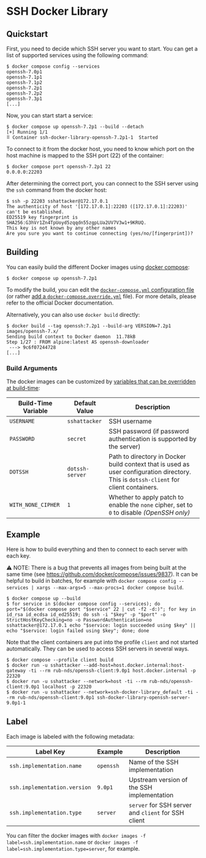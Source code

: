 # SSH Docker Library

## Quickstart

First, you need to decide which SSH server you want to start.
You can get a list of supported services using the following command:

    $ docker compose config --services
    openssh-7.0p1
    openssh-7.1p1
    openssh-7.1p2
    openssh-7.2p1
    openssh-7.2p2
    openssh-7.3p1
    [...]

Now, you can start start a service:

    $ docker compose up openssh-7.2p1 --build --detach
    [+] Running 1/1
    ⠿ Container ssh-docker-library-openssh-7.2p1-1  Started

To connect to it from the docker host, you need to know which port on the host machine is mapped to the SSH port (22) of the container:

    $ docker compose port openssh-7.2p1 22
    0.0.0.0:22203

After determining the correct port, you can connect to the SSH server using the `ssh` command from the docker host:

    $ ssh -p 22203 sshattacker@172.17.0.1
    The authenticity of host '[172.17.0.1]:22203 ([172.17.0.1]:22203)' can't be established.
    ED25519 key fingerprint is SHA256:G3hVr1Zn4TpUoyd5zqqdn55zgpLUa2UV7V3w1+9KRUQ.
    This key is not known by any other names
    Are you sure you want to continue connecting (yes/no/[fingerprint])?

## Building

You can easily build the different Docker images using [docker compose](https://docs.docker.com/compose/):

    $ docker compose up openssh-7.2p1

To modify the build, you can edit the [`docker-compose.yml` configuration file](https://docs.docker.com/compose/compose-file/) (or rather [add a `docker-compose.override.yml`](https://docs.docker.com/compose/extends/#multiple-compose-files) file).
For more details, please refer to the official Docker documentation.

Alternatively, you can also use `docker build` directly:

    $ docker build --tag openssh:7.2p1 --build-arg VERSION=7.2p1 images/openssh-7.x/
    Sending build context to Docker daemon  11.78kB
    Step 1/27 : FROM alpine:latest AS openssh-downloader
     ---> 9c6f07244728
    [...]

### Build Arguments

The docker images can be customized by [variables that can be overridden at build-time](https://docs.docker.com/engine/reference/commandline/build/#set-build-time-variables---build-arg):

| Build-Time Variable | Default Value   | Description                                                                                                                            |
| ------------------- | --------------- | -------------------------------------------------------------------------------------------------------------------------------------- |
| `USERNAME`          | `sshattacker`   | SSH username                                                                                                                           |
| `PASSWORD`          | `secret`        | SSH password (if password authentication is supported by the server)                                                                   |
| `DOTSSH`            | `dotssh-server` | Path to directory in Docker build context that is used as user configuration directory. This is `dotssh-client` for client containers. |
| `WITH_NONE_CIPHER`  | `1`             | Whether to apply patch to enable the `none` cipher, set to `0` to disable _(OpenSSH only)_                                             |

## Example

Here is how to build everything and then to connect to each server with each key.

:warning: NOTE: There is a bug that prevents all images from being built at the same time (see <https://github.com/docker/compose/issues/9837>). It can be helpful to build in batches, for example with `docker compose config --services | xargs --max-args=5 --max-procs=1 docker compose build`.

    $ docker compose up --build
    $ for service in $(docker compose config --services); do port="$(docker compose port "$service" 22 | cut -f2 -d:)"; for key in id_rsa id_ecdsa id_ed25519; do ssh -i "$key" -p "$port" -o StrictHostKeyChecking=no -o PasswordAuthentication=no sshattacker@172.17.0.1 echo "$service: login succeeded using $key" || echo "$service: login failed using $key"; done; done

Note that the client containers are put into the profile `client` and not started automatically. They can be used to access SSH servers in several ways.

    $ docker compose --profile client build
    $ docker run -u sshattacker --add-host=host.docker.internal:host-gateway -ti --rm rub-nds/openssh-client:9.0p1 host.docker.internal -p 22320
    $ docker run -u sshattacker --network=host -ti --rm rub-nds/openssh-client:9.0p1 localhost -p 22320
    $ docker run -u sshattacker --network=ssh-docker-library_default -ti --rm rub-nds/openssh-client:9.0p1 ssh-docker-library-openssh-server-9.0p1-1

## Label

Each image is labeled with the following metadata:

| Label Key                    | Example   | Description                                         |
| ---------------------------- | --------- | --------------------------------------------------- |
| `ssh.implementation.name`    | `openssh` | Name of the SSH implementation                      |
| `ssh.implementation.version` | `9.0p1`   | Upstream version of the SSH implementation          |
| `ssh.implementation.type`    | `server`  | `server` for SSH server and `client` for SSH client |

You can filter the docker images with `docker images -f label=ssh.implementation.name` or `docker images -f label=ssh.implementation.type=server`, for example.
